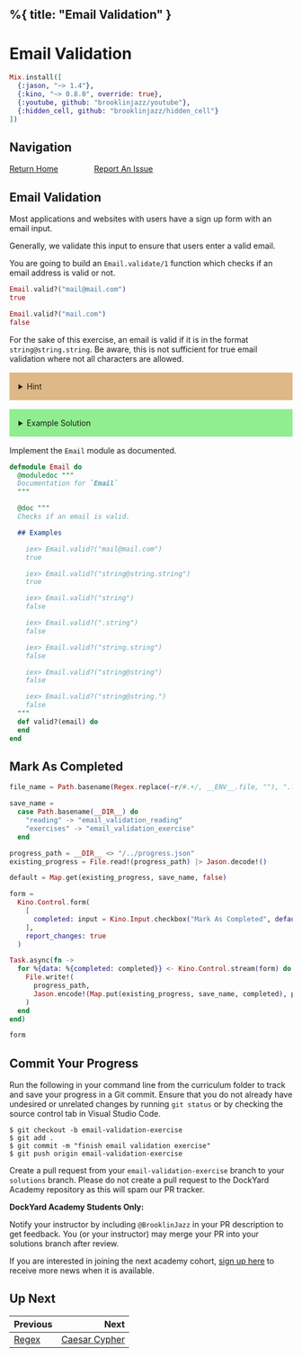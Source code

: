 %{
  title: "Email Validation"
}
---
# Email Validation

```elixir
Mix.install([
  {:jason, "~> 1.4"},
  {:kino, "~> 0.8.0", override: true},
  {:youtube, github: "brooklinjazz/youtube"},
  {:hidden_cell, github: "brooklinjazz/hidden_cell"}
])
```

## Navigation

[Return Home](../start.livemd)<span style="padding: 0 30px"></span>
[Report An Issue](https://github.com/DockYard-Academy/beta_curriculum/issues/new?assignees=&labels=&template=issue.md&title=)

## Email Validation

Most applications and websites with users have a sign up form with an email input.

Generally, we validate this input to ensure that users enter a valid email.

You are going to build an `Email.validate/1` function which checks if an email address is valid or not.

<!-- livebook:{"force_markdown":true} -->

```elixir
Email.valid?("mail@mail.com")
true

Email.valid?("mail.com")
false
```

For the sake of this exercise, an email is valid if it is in the format `string@string.string`. Be aware, this is not sufficient for true email validation where not all characters are allowed.

<details style="background-color: burlywood; padding: 1rem; margin: 1rem 0;">
<summary>Hint</summary>

Consider using [Regex.match/2](https://hexdocs.pm/elixir/Regex.html#match/2).

</details>

<details style="background-color: lightgreen; padding: 1rem; margin: 1rem 0;">
<summary>Example Solution</summary>

```elixir
defmodule Email do
  def valid?(email) do
    Regex.match?(~r/\w+\@\w+\.\w+/, email)
  end
end
```

</details>

Implement the `Email` module as documented.

```elixir
defmodule Email do
  @moduledoc """
  Documentation for `Email`
  """

  @doc """
  Checks if an email is valid.

  ## Examples

    iex> Email.valid?("mail@mail.com")
    true

    iex> Email.valid?("string@string.string")
    true

    iex> Email.valid?("string")
    false

    iex> Email.valid?(".string")
    false

    iex> Email.valid?("string.string")
    false

    iex> Email.valid?("string@string")
    false

    iex> Email.valid?("string@string.")
    false
  """
  def valid?(email) do
  end
end
```

## Mark As Completed

<!-- livebook:{"attrs":{"source":"file_name = Path.basename(Regex.replace(~r/#.+/, __ENV__.file, \"\"), \".livemd\")\n\nsave_name =\n  case Path.basename(__DIR__) do\n    \"reading\" -> \"email_validation_reading\"\n    \"exercises\" -> \"email_validation_exercise\"\n  end\n\nprogress_path = __DIR__ <> \"/../progress.json\"\nexisting_progress = File.read!(progress_path) |> Jason.decode!()\n\ndefault = Map.get(existing_progress, save_name, false)\n\nform =\n  Kino.Control.form(\n    [\n      completed: input = Kino.Input.checkbox(\"Mark As Completed\", default: default)\n    ],\n    report_changes: true\n  )\n\nTask.async(fn ->\n  for %{data: %{completed: completed}} <- Kino.Control.stream(form) do\n    File.write!(\n      progress_path,\n      Jason.encode!(Map.put(existing_progress, save_name, completed), pretty: true)\n    )\n  end\nend)\n\nform","title":"Track Your Progress"},"chunks":null,"kind":"Elixir.HiddenCell","livebook_object":"smart_cell"} -->

```elixir
file_name = Path.basename(Regex.replace(~r/#.+/, __ENV__.file, ""), ".livemd")

save_name =
  case Path.basename(__DIR__) do
    "reading" -> "email_validation_reading"
    "exercises" -> "email_validation_exercise"
  end

progress_path = __DIR__ <> "/../progress.json"
existing_progress = File.read!(progress_path) |> Jason.decode!()

default = Map.get(existing_progress, save_name, false)

form =
  Kino.Control.form(
    [
      completed: input = Kino.Input.checkbox("Mark As Completed", default: default)
    ],
    report_changes: true
  )

Task.async(fn ->
  for %{data: %{completed: completed}} <- Kino.Control.stream(form) do
    File.write!(
      progress_path,
      Jason.encode!(Map.put(existing_progress, save_name, completed), pretty: true)
    )
  end
end)

form
```

## Commit Your Progress

Run the following in your command line from the curriculum folder to track and save your progress in a Git commit.
Ensure that you do not already have undesired or unrelated changes by running `git status` or by checking the source control tab in Visual Studio Code.

```
$ git checkout -b email-validation-exercise
$ git add .
$ git commit -m "finish email validation exercise"
$ git push origin email-validation-exercise
```

Create a pull request from your `email-validation-exercise` branch to your `solutions` branch.
Please do not create a pull request to the DockYard Academy repository as this will spam our PR tracker.

**DockYard Academy Students Only:**

Notify your instructor by including `@BrooklinJazz` in your PR description to get feedback.
You (or your instructor) may merge your PR into your solutions branch after review.

If you are interested in joining the next academy cohort, [sign up here](https://academy.dockyard.com/) to receive more news when it is available.

## Up Next

| Previous                         | Next                                               |
| -------------------------------- | -------------------------------------------------: |
| [Regex](../reading/regex.livemd) | [Caesar Cypher](../exercises/caesar_cypher.livemd) |

